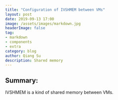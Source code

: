 ```yaml
---
title: "Configuration of IVSHMEM between VMs"
layout: post
date: 2019-09-13 17:00
image: /assets/images/markdown.jpg
headerImage: false
tag:
- markdown
- components
- extra
category: blog
author: Qiang Su
description: Shared memory
---
```


## Summary:

IVSHMEM is a kind of shared memory between VMs.

